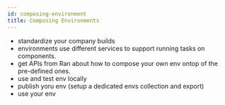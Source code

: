 ```yaml
---
id: composing-environment
title: Composing Environments
---
```


- standardize your company builds
- environments use different services to support running tasks on components.
- get APIs from Ran about how to compose your own env ontop of the pre-defined ones.
- use and test env locally
- publish yoru env (setup a dedicated envs collection and export)
- use your env
